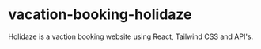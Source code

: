 # vacation-booking-holidaze
Holidaze is a vaction booking website using React, Tailwind CSS and API's.

